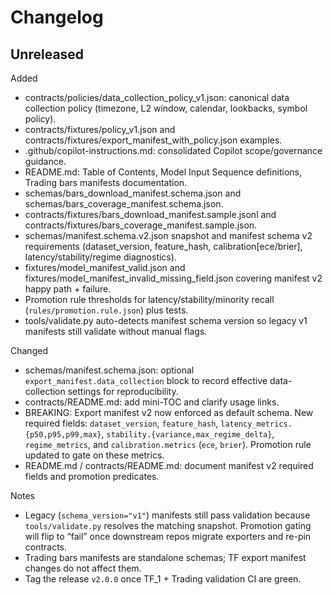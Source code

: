 # Changelog

## Unreleased

Added
- contracts/policies/data_collection_policy_v1.json: canonical data collection policy (timezone, L2 window, calendar, lookbacks, symbol policy).
- contracts/fixtures/policy_v1.json and contracts/fixtures/export_manifest_with_policy.json examples.
- .github/copilot-instructions.md: consolidated Copilot scope/governance guidance.
- README.md: Table of Contents, Model Input Sequence definitions, Trading bars manifests documentation.
- schemas/bars_download_manifest.schema.json and schemas/bars_coverage_manifest.schema.json.
- contracts/fixtures/bars_download_manifest.sample.jsonl and contracts/fixtures/bars_coverage_manifest.sample.json.
- schemas/manifest.schema.v2.json snapshot and manifest schema v2 requirements (dataset_version, feature_hash, calibration[ece/brier], latency/stability/regime diagnostics).
- fixtures/model_manifest_valid.json and fixtures/model_manifest_invalid_missing_field.json covering manifest v2 happy path + failure.
- Promotion rule thresholds for latency/stability/minority recall (`rules/promotion.rule.json`) plus tests.
- tools/validate.py auto-detects manifest schema version so legacy v1 manifests still validate without manual flags.

Changed
- schemas/manifest.schema.json: optional `export_manifest.data_collection` block to record effective data-collection settings for reproducibility.
- contracts/README.md: add mini-TOC and clarify usage links.
- BREAKING: Export manifest v2 now enforced as default schema. New required fields: `dataset_version`, `feature_hash`, `latency_metrics.{p50,p95,p99,max}`, `stability.{variance,max_regime_delta}`, `regime_metrics`, and `calibration.metrics` (`ece`, `brier`). Promotion rule updated to gate on these metrics.
- README.md / contracts/README.md: document manifest v2 required fields and promotion predicates.

Notes
- Legacy (`schema_version="v1"`) manifests still pass validation because `tools/validate.py` resolves the matching snapshot. Promotion gating will flip to “fail” once downstream repos migrate exporters and re-pin contracts.
- Trading bars manifests are standalone schemas; TF export manifest changes do not affect them.
- Tag the release `v2.0.0` once TF_1 + Trading validation CI are green.

